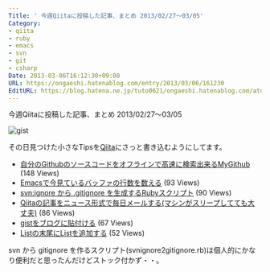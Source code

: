 ```yaml
---
Title: ' 今週Qiitaに投稿した記事、まとめ 2013/02/27〜03/05'
Category:
- qiita
- ruby
- emacs
- svn
- git
- csharp
Date: 2013-03-06T16:12:30+09:00
URL: https://ongaeshi.hatenablog.com/entry/2013/03/06/161230
EditURL: https://blog.hatena.ne.jp/tuto0621/ongaeshi.hatenablog.com/atom/entry/6435922169449654388
---
```


今週Qiitaに投稿した記事、まとめ 2013/02/27〜03/05

![gist](http://cdn-ak.f.st-hatena.com/images/fotolife/t/tuto0621/20130303/20130303011315_original.jpg?1362240803)

その日見つけた小さなTipsを[Qiita](http://qiita.com)にさっと書き込むようにしてます。

- [自分のGithubのソースコードをオフラインで高速に検索出来るMyGithub](http://qiita.com/items/0764fd0dfbdfbf9cc908) (148 Views)
- [Emacsで今見ているバッファの行数を数える](http://qiita.com/items/f0d361f7b275f524868e) (93 Views)
- [svn:ignore から .gitignore を生成するRubyスクリプト](http://qiita.com/items/235281f7f0afcb304c65) (90 Views)
- [Qiitaの記事をニュース形式で毎日メールする(マシンがスリープしてても大丈夫)](http://qiita.com/items/984e02f4d8ce33def6a0) (86 Views)
- [gistをブログに貼付ける](http://qiita.com/items/7732d9f13d40c421da10) (67 Views)
- [Listの末尾にListを追加する](http://qiita.com/items/f300a4698105fd4d535b) (52 Views)

svn から gitignore を作るスクリプト(svnignore2gitignore.rb)は個人的にかなり便利だと思ったんだけどストック付かず・・。
